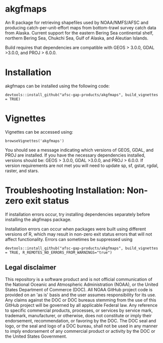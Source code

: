 # akgfmaps
An R package for retrieving shapefiles used by NOAA/NMFS/AFSC and producing catch-per-unit-effort maps from bottom-trawl survey catch data from Alaska. Current support for the eastern Bering Sea continental shelf, northern Bering Sea, Chukchi Sea, Gulf of Alaska, and Aleutian Islands.

Build requires that dependencies are compatible with GEOS > 3.0.0, GDAL >3.0.0, and PROJ > 6.0.0.

# Installation

akgfmaps can be installed using the following code:

```{r}
devtools::install_github("afsc-gap-products/akgfmaps", build_vignettes = TRUE)
```

# Vignettes

Vignettes can be accessed using:

```{r}
browseVignettes('akgfmaps')
```

You should see a message indicating which versions of GEOS, GDAL, and PROJ are installed. If you have the necessary dependencies installed, versions should be: GEOS > 3.0.0, GDAL >3.0.0, and PROJ > 6.0.0. If version requirements are not met you will need to update sp, sf, gstat, rgdal, raster, and stars.

# Troubleshooting Installation: Non-zero exit status

If installation errors occur, try installing dependencies separately before installing the akgfmaps package. 

Installation errors can occur when packages were built using different versions of R, which may result in non-zero exit status errors that will not affect functionality. Errors can sometimes be suppressed using

```{r}
devtools::install_github("afsc-gap-products/akgfmaps", build_vignettes = TRUE, R_REMOTES_NO_ERRORS_FROM_WARNINGS="true")
```

## Legal disclaimer

This repository is a software product and is not official communication of the National Oceanic and Atmospheric Administration (NOAA), or the United States Department of Commerce (DOC). All NOAA GitHub project code is provided on an 'as is' basis and the user assumes responsibility for its use. Any claims against the DOC or DOC bureaus stemming from the use of this GitHub project will be governed by all applicable Federal law. Any reference to specific commercial products, processes, or services by service mark, trademark, manufacturer, or otherwise, does not constitute or imply their endorsement, recommendation, or favoring by the DOC. The DOC seal and logo, or the seal and logo of a DOC bureau, shall not be used in any manner to imply endorsement of any commercial product or activity by the DOC or the United States Government.
